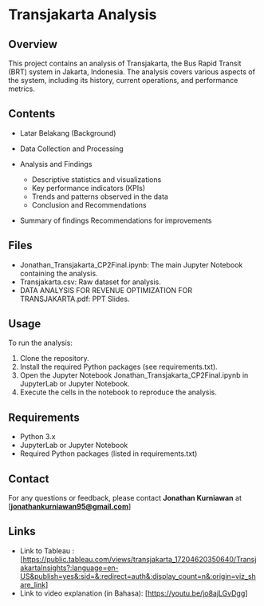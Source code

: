 # **Transjakarta Analysis** #
## Overview ##
This project contains an analysis of Transjakarta, the Bus Rapid Transit (BRT) system in Jakarta, Indonesia. The analysis covers various aspects of the system, including its history, current operations, and performance metrics.

## Contents ##
- Latar Belakang (Background)
- Data Collection and Processing
- Analysis and Findings
    - Descriptive statistics and visualizations
    - Key performance indicators (KPIs)
    - Trends and patterns observed in the data
    - Conclusion and Recommendations

- Summary of findings
Recommendations for improvements

## Files ##
- Jonathan_Transjakarta_CP2Final.ipynb: The main Jupyter Notebook containing the analysis.
- Transjakarta.csv: Raw dataset for analysis.
- DATA ANALYSIS FOR REVENUE OPTIMIZATION FOR TRANSJAKARTA.pdf: PPT Slides.

## Usage ##
To run the analysis:

1. Clone the repository.
2. Install the required Python packages (see requirements.txt).
3. Open the Jupyter Notebook Jonathan_Transjakarta_CP2Final.ipynb in JupyterLab or Jupyter Notebook.
4. Execute the cells in the notebook to reproduce the analysis.

## Requirements ##
- Python 3.x
- JupyterLab or Jupyter Notebook
- Required Python packages (listed in requirements.txt)

## Contact ##
For any questions or feedback, please contact **Jonathan Kurniawan** at [**jonathankurniawan95@gmail.com**]

## Links ##
- Link to Tableau : [https://public.tableau.com/views/transjakarta_17204620350640/TransjakartaInsights?:language=en-US&publish=yes&:sid=&:redirect=auth&:display_count=n&:origin=viz_share_link]
- Link to video explanation (in Bahasa): [https://youtu.be/jo8ajLGvDgg]
